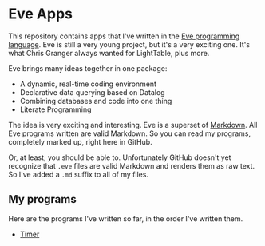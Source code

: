 # Eve Apps

This repository contains apps that I've written in the [Eve programming
language][eve]. Eve is still a very young project, but it's a very exciting
one. It's what Chris Granger always wanted for LightTable, plus more.

Eve brings many ideas together in one package:

* A dynamic, real-time coding environment
* Declarative data querying based on Datalog
* Combining databases and code into one thing
* Literate Programming

The idea is very exciting and interesting. Eve is a superset of [Markdown][md].
All Eve programs written are valid Markdown. So you can read my programs,
completely marked up, right here in GitHub.

Or, at least, you should be able to. Unfortunately GitHub doesn't yet recognize
that `.eve` files are valid Markdown and renders them as raw text. So I've added a `.md` suffix to all of my files.

## My programs

Here are the programs I've written so far, in the order I've written them.

* [Timer](timer.eve.md)

[eve]: http://witheve.com/
[md]: https://daringfireball.net/projects/markdown/
